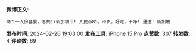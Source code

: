 **微博正文**: 
```
两个一人份套餐，总共17新加坡币! 人民币85，不贵，好吃，干净! 通透! 新加坡
```
**发布时间**: 2024-02-26 19:03:00
**发布工具**: iPhone 15 Pro
**点赞数**: 307
**转发数**: 4
**评论数**: 69
